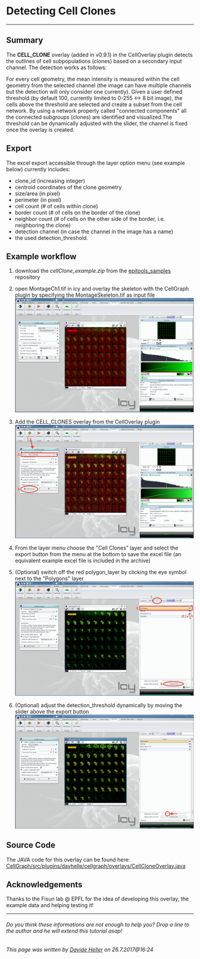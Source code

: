 # Detecting Cell Clones
---------------------------------------

## Summary

The **CELL_CLONE** overlay (added in v0.9.1) in the CellOverlay plugin detects the outlines of cell subpopulations (clones) based on a secondary input channel. The detection works as follows:

For every cell geometry, the mean intensity is measured within the cell geometry from the selected channel (the image can have multiple channels but the detection will only consider one currently). Given a user defined threshold (by default 100, currently limited to 0-255 <-> 8 bit image), the cells above the threshold are selected and create a subset from the cell network. By using a network property called "connected components" all the connected subgroups (clones) are identified and visualized.The threshold can be dynamically adjusted with the slider, the channel is fixed once the overlay is created. 

## Export

The excel export accessible through the layer option menu (see example below) currently includes:

* clone_id (increasing integer)
* centroid coordinates of the clone geometry
* size/area (in pixel)
* perimeter (in pixel)
* cell count (# of cells within clone)
* border count (# of cells on the border of the clone)
* neighbor count (# of cells on the other side of the border, i.e. neighboring the clone)
* detection channel (in case the channel in the image has a name)
* the used detection_threshold.

## Example workflow

1. download the *cellClone_example.zip* from the [epitools_samples](https://github.com/epitools/epitools-samples) repository

1. open MontageCh1.tif in icy and overlay the skeleton with the CellGraph plugin by specifying the MontageSkeleton.tif as input file
![start](../Images/icy/CellClone/00_start.png)

3. Add the CELL_CLONES overlay from the CellOverlay plugin 
![add](../Images/icy/CellClone/01_add_clone_overlay.png)

4. From the layer menu choose the "Cell Clones" layer and select the export button from the menu at the bottom to save the excel file (an equivalent example excel file is included in the archive)

5. (Optional) switch off the red polygon_layer by clicking the eye symbol next to the "Polygons" layer
![export](../Images/icy/CellClone/02_clone_export.png)

6. (Optional) adjust the detection_threshold dynamically by moving the slider above the export button 
![adjustment](../Images/icy/CellClone/03_clone_threshold_adjustment.png)

## Source Code

The JAVA code for this overlay can be found here: [CellGraph/src/plugins/davhelle/cellgraph/overlays/CellCloneOverlay.java](https://github.com/epitools/epitools-icy/blob/master/CellGraph/src/plugins/davhelle/cellgraph/overlays/CellCloneOverlay.java)

## Acknowledgements

Thanks to the Fisun lab @ EPFL for the idea of developing this overlay, the example data and helping testing it!

---------------------------------------

######  Do you think these informations are not enough to help you? Drop a line to the author and he will extend this tutorial asap!

###### This page was written by [Davide Heller](mailto:davide.heller@imls.uzh.ch) on 26.7.2017@16:24



<script>
  (function(i,s,o,g,r,a,m){i['GoogleAnalyticsObject']=r;i[r]=i[r]||function(){
  (i[r].q=i[r].q||[]).push(arguments)},i[r].l=1*new Date();a=s.createElement(o),
  m=s.getElementsByTagName(o)[0];a.async=1;a.src=g;m.parentNode.insertBefore(a,m)
  })(window,document,'script','//www.google-analytics.com/analytics.js','ga');

  ga('create', 'UA-55332946-1', 'auto');
  ga('send', 'pageview');

</script>

